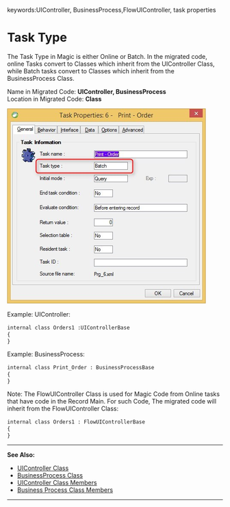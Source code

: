 ﻿keywords:UIController, BusinessProcess,FlowUIController, task properties
# Task Type

The Task Type in Magic is either Online or Batch. In the migrated code, online Tasks convert to Classes which inherit from the UIController Class, while Batch tasks convert to Classes which inherit from the BusinessProcess Class.

Name in Migrated Code: **UIController, BusinessProcess**  
Location in Migrated Code: **Class**  

![Task properties task-type](Task-properties-task-type.jpg)

Example: UIController:
```csdiff
internal class Orders1 :UIControllerBase 
{
}
```
Example: BusinessProcess:
```csdiff
internal class Print_Order : BusinessProcessBase 
{
}
```
Note: The FlowUIController Class is used for Magic Code from Online tasks that have code in the Record Main. For such Code, The migrated code will inherit from the FlowUIController Class:
```csdiff
internal class Orders1 : FlowUIControllerBase 
{
}
```
---
**See Also:**
- [UIController Class](http://fireflymigration.com/reference/html/T_Firefly_Box_UIController.htm.htm)
- [BusinessProcess Class](http://fireflymigration.com/reference/html/T_Firefly_Box_BusinessProcess.htm)
- [UIController Class Members](http://www.fireflymigration.com/reference/html/AllMembers_T_Firefly_Box_UIController.htm)
- [Business Process Class Members](http://www.fireflymigration.com/reference/html/AllMembers_T_Firefly_Box_BusinessProcess.htm)
---